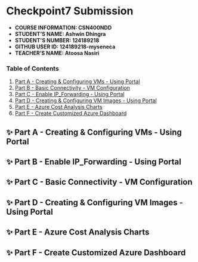 # Checkpoint7 Submission

- **COURSE INFORMATION: CSN400NDD**
- **STUDENT’S NAME: Ashwin Dhingra**
- **STUDENT'S NUMBER: 124189218**
- **GITHUB USER ID: 124189218-myseneca**
- **TEACHER’S NAME: Atoosa Nasiri**

### Table of Contents

1. [Part A - Creating & Configuring VMs - Using Portal](#Part-A---Creating-&-Configuring-VMs---Using-Portal)
2. [Part B - Basic Connectivity - VM Configuration](#Part-B---Basic-Connectivity---VM-Configuration)
3. [Part C - Enable IP_Forwarding - Using Portal](#Part-C---Enable-IP_Forwarding---Using-Portal)
4. [Part D - Creating & Configuring VM Images - Using Portal](#Part-D---Creating-&-Configuring-VM-Images---Using-Portal)
5. [Part E - Azure Cost Analysis Charts](#Part-E---Azure-Cost-Analysis-Charts)
6. [Part F - Create Customized Azure Dashboard](#Part-F---Create-Customized-Azure-Dashboard)


## ✨ Part A - Creating & Configuring VMs - Using Portal


## ✨ Part B - Enable IP_Forwarding - Using Portal



## ✨ Part C - Basic Connectivity - VM Configuration


## ✨ Part D - Creating & Configuring VM Images - Using Portal


## ✨ Part E - Azure Cost Analysis Charts



## ✨ Part F - Create Customized Azure Dashboard
